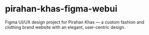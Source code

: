 # pirahan-khas-figma-webui
Figma UI/UX design project for Pirahan Khas — a custom fashion and clothing brand website with an elegant, user-centric design.
